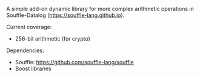 A simple add-on dynamic library for more complex arithmetic operations in Souffle-Datalog
(https://souffle-lang.github.io).

Current coverage:
 - 256-bit arithmetic (for crypto)

Dependencies:
 - Souffle: https://github.com/souffle-lang/souffle
 - Boost libraries